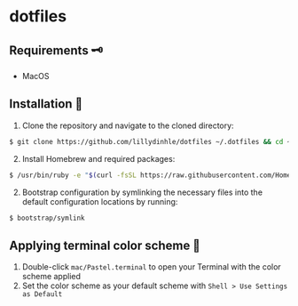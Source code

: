# dotfiles

## Requirements 🗝

- MacOS

## Installation 💾

1. Clone the repository and navigate to the cloned directory:

```sh
$ git clone https://github.com/lillydinhle/dotfiles ~/.dotfiles && cd ~/.dotfiles
```

2. Install Homebrew and required packages:

```sh
$ /usr/bin/ruby -e "$(curl -fsSL https://raw.githubusercontent.com/Homebrew/install/master/install)" && brew bundle --file="mac/Brewfile"
```

2. Bootstrap configuration by symlinking the necessary files into the default configuration locations by running:

```sh
$ bootstrap/symlink
```

## Applying terminal color scheme 🎨

1. Double-click `mac/Pastel.terminal` to open your Terminal with the color scheme applied
2. Set the color scheme as your default scheme with `Shell > Use Settings as Default`
